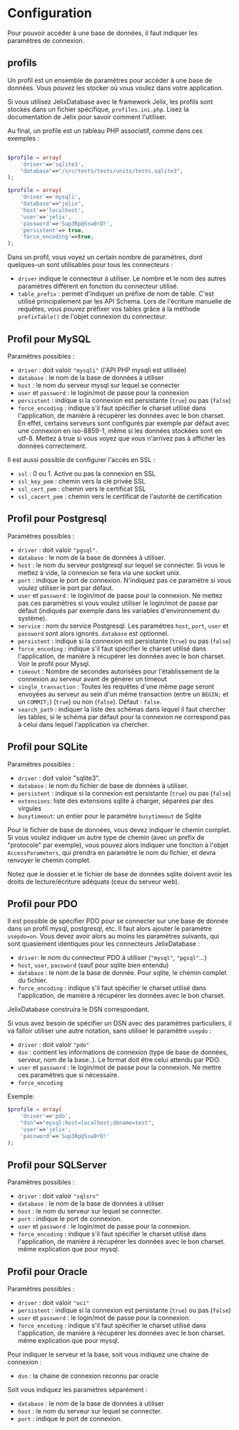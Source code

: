 
# Configuration

Pour pouvoir accéder à une base de données, il faut indiquer les
paramètres de connexion.

## profils

Un profil est un ensemble de paramètres pour accéder à une base de données.
Vous pouvez les stocker où vous voulez dans votre application.

Si vous utilisez JelixDatabase avec le framework Jelix, les profils sont stockés
dans un fichier spécifique, `profiles.ini.php`. Lisez la documentation de Jelix
pour savoir comment l'utiliser.

Au final, un profile est un tableau PHP associatif, comme dans ces exemples :


```php

$profile = array(
    'driver'=>'sqlite3',
    "database"=>"/src/tests/tests/units/tests.sqlite3",
);

$profile = array(
    'driver'=>'mysqli',
    "database"=>"jelix",
    'host'=>'localhost',
    'user'=>'jelix',
    'password'=>'Sup3Rp@Ssw0rD!',
    'persistent'=> true,
    'force_encoding'=>true,
); 

```


Dans un profil, vous voyez un certain nombre de paramètres, dont quelques-un
sont utilisables pour tous les connecteurs :

- `driver` indique le connecteur à utiliser. Le nombre et le nom des autres
  paramètres diffèrent en fonction du connecteur utilisé.
- `table_prefix` : permet d'indiquer un préfixe de nom de table. C'est utilisé 
  principalement par les API Schema. Lors de l'écriture manuelle de requêtes, 
  vous pouvez préfixer vos tables grâce à la méthode `prefixTable()` de 
  l'objet connexion du connecteur.

Profil pour MySQL
-----------------

Paramètres possibles :

- `driver` : doit valoir `"mysqli"` (l'API PHP mysqli est utilisée)
- `database` : le nom de la base de données à utiliser
- `host` : le nom du serveur mysql sur lequel se connecter
- `user` et `password` : le login/mot de passe pour la connexion
- `persistent` : indique si la connexion est persistante (`true`) ou pas
  (`false`)
- `force_encoding` : indique s'il faut spécifier le charset utilisé dans
  l'application, de manière à récupérer les données avec le bon charset. En
  effet, certains serveurs sont configurés par exemple par défaut avec une
  connexion en iso-8859-1, même si les données stockées sont en utf-8. Mettez
  à true si vous voyez que vous n'arrivez pas à afficher les données
  correctement.

Il est aussi possible de configurer l'accés en SSL :

- `ssl` : 0 ou 1. Active ou pas la connexion en SSL
- `ssl_key_pem` : chemin vers la clé privée SSL
- `ssl_cert_pem` : chemin vers le certificat SSL
- `ssl_cacert_pem` : chemin vers le certificat de l'autorité de certification

Profil pour Postgresql 
----------------------

Paramètres possibles :

- `driver` : doit valoir `"pgsql"`.
- `database` : le nom de la base de données à utiliser.
- `host` : le nom du serveur postgresql sur lequel se connecter. Si vous le
  mettez à vide, la connexion se fera via une socket unix.
- `port` : indique le port de connexion. N'indiquez pas ce paramètre si
  vous voulez utiliser le port par défaut.
- `user` et `password` : le login/mot de passe pour la connexion. Ne
  mettez pas ces paramètres si vous voulez utiliser le login/mot de passe par
  défaut (indiqués par exemple dans les variables d'environnement du
  système).
- `service` : nom du service Postgresql. Les paramètres `host`,
  `port`, `user` et `password` sont alors ignorés. `database` est optionnel.
- `persistent` : indique si la connexion est persistante (`true`) ou pas
  (`false`)
- `force_encoding` : indique s'il faut spécifier le charset utilisé dans
  l'application, de manière à récupérer les données avec le bon charset. 
  Voir le profil pour Mysql.
- `timeout` : Nombre de secondes autorisées pour l'établissement de la
  connexion au serveur avant de générer un timeout
- `single_transaction` : Toutes les requêtes d'une même page seront
  envoyées au serveur au sein d'un même transaction (entre un `BEGIN;` et un
  `COMMIT;`) (`true`) ou non (`false`). Défaut : `false`.
- `search_path` : indiquer la liste des schémas dans lequel il faut
  chercher les tables, si le schéma par défaut pour la connexion ne
  correspond pas à celui dans lequel l'application va chercher.

Profil pour SQLite 
------------------

Paramètres possibles :

- `driver` : doit valoir "sqlite3".
- `database` : le nom du fichier de base de données à utiliser.
- `persistent` : indique si la connexion est persistante (`true`) ou pas
  (`false`)
- `extensions`: liste des extensions sqlite à charger, séparées par des virgules
- `busytimeout`: un entier pour le paramètre `busytimeout` de Sqlite
  
Pour le fichier de base de données, vous devez indiquer le chemin complet.
Si vous voulez indiquer un autre type de chemin (avec un prefix de "protocole" par exemple), 
vous pouvez alors indiquer une fonction à l'objet `AccessParameters`, qui 
prendra en paramètre le nom du fichier, et devra renvoyer le chemin complet.

Notez que le dossier et le fichier de base de données sqlite doivent avoir les droits de
lecture/écriture adéquats (ceux du serveur web).


Profil pour PDO 
---------------


Il est possible de spécifier PDO pour se connecter sur une base de donnée dans
un profil mysql, postgresql, etc. Il faut alors ajouter le paramètre
`usepdo=on`. Vous devez avoir alors au moins les paramètres suivants, qui sont
quasiement identiques pour les connecteurs JelixDatabase :

- `driver`: le nom du connecteur PDO à utiliser (`"mysql"`, `"pgsql"`...)
- `host`, `user`, `password` (sauf pour sqlite bien entendu)
- `database` : le nom de la base de donnée. Pour sqlite, le chemin complet du fichier.
- `force_encoding` : indique s'il faut spécifier le charset utilisé dans
  l'application, de manière à récupérer les données avec le bon charset.

JelixDatabase construira le DSN correspondant.

Si vous avez besoin de spécifier un DSN avec des paramètres particuliers, il va
falloir utiliser une autre notation, sans utiliser le paramètre `usepdo` :

- `driver` : doit valoir `"pdo"`
- `dsn` : contient les informations de connexion (type de base de données,
  serveur, nom de la base..). Le format doit être celui attendu par PDO.
- `user` et `password` : le login/mot de passe pour la connexion. Ne
  mettre ces paramètres que si nécessaire.
- `force_encoding`

Exemple:

```php
$profile = array(
    'driver'=>'pdo',
    "dsn"=>"mysql:host=localhost;dbname=test",
    'user'=>'jelix',
    'password'=>'Sup3Rp@Ssw0rD!'
); 

```


Profil pour SQLServer 
----------------------


Paramètres possibles :

- `driver` : doit valoir `"sqlsrv"`
- `database` : le nom de la base de données à utiliser
- `host` : le nom du serveur sur lequel se connecter.
- `port` : indique le port de connexion.
- `user` et `password` : le login/mot de passe pour la connexion.
- `force_encoding` : indique s'il faut spécifier le charset utilisé dans
  l'application, de manière à récupérer les données avec le bon charset. même
  explication que pour mysql.


Profil pour Oracle 
------------------

Paramètres possibles :

- `driver` : doit valoir `"oci"`
- `persistent` : indique si la connexion est persistante (`true`) ou pas
  (`false`)
- `user` et `password` : le login/mot de passe pour la connexion.
- `force_encoding` : indique s'il faut spécifier le charset utilisé dans
  l'application, de manière à récupérer les données avec le bon charset. même
  explication que pour mysql.

Pour indiquer le serveur et la base, soit vous indiquez une chaine de connexion :

- `dsn` : la chaine de connexion reconnu par oracle

Soit vous indiquez les paramètres séparément :

- `database` : le nom de la base de données à utiliser
- `host` : le nom du serveur sur lequel se connecter.
- `port` : indique le port de connexion.
